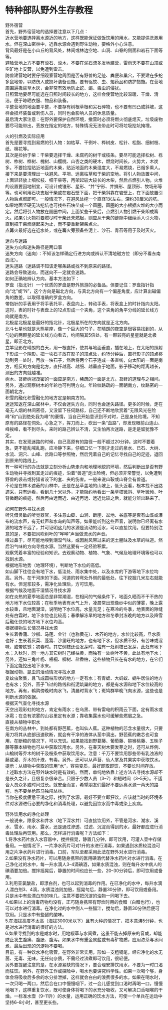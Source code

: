 # 特种部队野外生存教程  

野外宿营  
首先，野外宿营地的选择要注意以下几点：  
近水营地要选择离水源近的地方，这样既能保证做饭饮用的用水，又能提供洗漱用水。但在深山密林中，近靠水源会遇到野生动物，要格外小心注意。  
背风最好是在小山丘的背风处，林间或林边空地、山洞、山脊的侧面和岩石下面等等。  
避险营地上方不要有滚石、滚木，不要在泥石流多发地建营，雷雨天不要在山顶或空旷地上安营，以免遭到雷击。  
防兽建营地时要仔细观察营地周围是否有野兽的足迹、粪便和巢穴，不要建在多蛇多鼠地带，以防伤人或损坏装备设施。要有驱蚊、虫、蝎药品和防护措施。在营地周围遍撒些草木灰，会非常有效地防止蛇、蝎、毒虫的侵扰。  
日照营地要尽可能选在日照时间较长的地方，这样会使营地比较温暖、干燥、清洁。便于晾晒衣服、物品和装备。  
平整营地的地面要平整，不要存有树根草根和尖石碎物，也不要有凹凸或斜坡，这样会损坏装备或刺伤人员，同时也会影响人员的休息质量。  
最后清大家注意：在野外要保护自然环境，撤营时必须将燃火彻底熄灭。垃圾废物要尽可能带出，丢放在指定的地方，特殊情况无法带走时可将垃圾挖坑掩埋。  

火的引燃及实际应用  
首先是要寻找到易燃的引人物：如枯草、干例叶、桦树皮、松针、松脂、细树枝、纸、棉花等。  
其次是捡抬于柴：干柴要选择干燥、未腐朽的树干或枝条。要尽可能选择松树、栎树、柞树、桦树、槐树、山樱桃、山杏之类的硬木，燃烧时间长，火势大，木炭多。不要捡拾贴近地面的木柴，贴近地面的木柴湿度大，不易燃烧，已烟多熏人。  
接下来是要清理出一块避风、平坦、远离枯草和于柴的空地。将引人物放置中间，上面轻轻放上细松枝、细干柴等，再架起较大较长的木柴，然后点燃引人物。火堆的设置要因地制宜，可设计成锥形、星形、“并”宁形、并排形、屋顶形、牧场形等等。也可利用石块支起干柴或在宕石壁下面，把干柴斜靠在岩壁上，在下面放置引人物后点燃即可。一般情况下，在避风处挖一个直径1米左右，深约30厘米的坑。如果地面坚硬无法挖坑也可找些石块垒成一个圆圈，圆圈的大小根据火堆的大小而定。然后将引人物放在圆圈中间，上面架些干柴后，点燃引人物引燃干柴即成篝火。如果引火物将要燃尽时干柴还未燃起，则应从干柴的缝隙中继续添人引火物，直到把干柴燃烧起来为止，而不要重新架柴点火。  
点篝火最好选在近水处，或在篝火旁预备些泥上、沙石、青苔等用于及时灭火。  

迷向与迷路  
迷失方向和迷失路径是两口事  
迷失方向（迷向）：不知该怎样确定行进方向或辨认不清地磁方位（即分不看东南西北）。  
迷失道路（迷路调不知该走哪条路或找不到原来的路径。  
迷路会导致迷向，而迷向不一定就会迷路。  
如何正确地辨认方向，基本方法如下：  
罗盘（指北针）一个优质的罗盘是野外旅游的必备品。但要记住：罗盘指针指向“北”或“N”，这个方向是磁北方向，与真北方向有一个偏差角度，应计算出磁偏角的数差，以取得准确的罗盒方向。  
带指针的手表用于将手表托平，表盘向上，转动手表，将表盒上的时针指向太阳。这时，表的时针与表盘上的12点形成一个夹角，这个夹角的角平分线的延长线方向就是南方。  
北极星北极星是最好的指北针，北极星所在的方向就是正北方向。  
北斗七星也就是大熊星座，像一个巨大的勺子，在晴朗的夜空是很容易找到的，从勺边的两颗星的延长线方向看去，约间隔其5倍处，有一颗较亮的星星就是北极星，即正北方。  
立竿见影在晴朗的白天，用一根直扦，使其与地面垂直，插在地上，在太阳的照射下形成一个阴影。把一块石子放在影子的顶点处，约15分钟后，直杆影子的顶点移动到另一处时，再放一块石子，然后将两个石子连成一条直线，向太阳的一面是南方，相反的方向是北方，直扦越高、越细、越垂直于地面，影子移动的距离越长，测出的方向就越准。  
树木、苔藓树冠茂密的一面应是南方，稀疏的一面是北方。苔藓的道理与之相间。另外，通过观察树木的年轮也可判明方向。年轮纹路疏的一面朝南方，纹路密的一面朝北方。  
积雪的融化积雪融化的地方定是朝南方的。  
迷途知返在深山密林中，不仅会迷失方向，同时也会迷失路径。更多的时候，走在毫无人烟的林间密径，又没留下任伺路标，自己还不断地欣赏着“无限风光在险峰”和“山到绝处我为峰”的豪情，当自己开始意识到不对时，己是身处险境，不知原有的路径在伺处。心急之下，挥刀而上，砍出一条“血路”，却发现眼前山连山、峰挨峰，看不到尽头，来时的路己辨认不清，又生怕再次迷路，是走是留犹豫不定。  
其实，在发现迷路的时候，自己高原有的路径一般不超过20分钟。这时不要着急，更不能乱喊乱跑，应冷静下来，仔细口忆一下刚才走过的泉水、已石、大树、水流、洞穴、山峰、岔路口等参照物，然后凭着自己的记忆寻找自己的足迹，退回到原来的路线上。  
有一种可行的办法就是立刻分析山势走向和地理地貌的环境，然后判断出是否有野生动物并寻找到其走过的痕迹，沿着“兽道”走出险境，但必须非常警觉，以免遭到野兽的袭击或狩猎者设下的套、夹的伤害。一般来说山鞍或山脊会有兽道。  
不论是在林木遮蔽的山林中，还是在丛草盖地的山坡上，低头近看，根本找不出路迹采，只有远看，看到几十米以外，才能隐约地看出一条草枝微斜、草叶微倾、叶背微翻的痕迹，然后再由远而近、由近再远、远近比较之后，就能分辨出路来了。  

如何在野外寻找水源  
听凭借灵敏的听觉器官，多注意山脚、山涧、断崖、盆地、谷底等是否有山溪或瀑布的流水声，有无蛙声和水鸟的叫声等。如果能听到这些声音，说明你已经离有水源的地方不远了，并可证明这几的水源是流动的活水，可以直接饮用。但要特别注意的是，不要把风吹树叶的“哗哗”声当做流水的声音。  
嗅过鼻于，尽可能地嗅到潮湿气味，或因刮风带过来的泥土腥昧及水草的味道。然后沿气味的方向寻找水源。当然这要有一定经验积累。  
观察凭着丰富的经验和知识。去观察动物、植物、气象、气候及地理环境等也可以找到水源。  
根据地形地势（地理环境），判断地下水位的高低。  
如山脚下往往会有地下水，低洼处、雨水集中处，以及水库的下游等地下水位均高。另外，在干河床的下面。河道的转弯处外侧的最低处，往下挖掘几米左右就能有水。但泥浆较多，需净化处理后，方可饮用。  
根据气候及地面干湿情况寻找水源  
如在炎热的夏季地面总是非常潮湿，在相问的气候条件下，地面久晒而不干不热的地方地下水位较高；在秋季地表有水气上升，凌晨常出现像纱中似的薄雾，晚上露水较重，且地面潮湿，说明地下水位高，水量充足；在寒冷的冬季，地表面的隙缝处有白霜时，地下水位也比较高；春季解冻早的地方和冬季封冻晚的地方以及降雪后融化快的地方地下水位均高。  
根据植物生长情况寻找水源  
生长着香蒲、沙柳、马莲、金针（也称黄花）、木芥的地方，水位比较高，旦水质也好；生长着灰菜、蓬篙、沙里旺的地方，也有地下水，但水质不好，有苦味或涩味，或带铁锈；初春时。其它例枝还设发芽时，独有一处树枝已发芽，此处有地下水；入秋时，同一地方其它树时己经枯黄，而独有一处树叶不黄，此处有地下水；另外，还如三角叶杨、梧桐、柳树、盐香柏，这些植物只长在有水的地方，在它们下面定能挖出地下水来。  
根据动物、昆虫的活动情况寻找水源  
夏蚊虫聚集，且飞成圆柱形状的地方一定有水；有青蛙、大蚂蚁、蜗牛居住的地方也有水；另外，燕子飞过的路线和衔泥筑巢的地方，都是有水源和地下水位较高的地方。再有，鹌鹑傍晚时向水飞，清晨时背水飞；斑鸠群早晚飞向水源，这些也是判断水源的依据。  
根据天气查化寻找水源  
天空出现彩虹的地方，肯定有雨水；在乌黑、带有雷电的积雨云下面，定有雨水或冰雹；在总有浓雾的山谷里定有水源；靠收集露水也可缓解些燃眉之急。  
直接从植物中职水  
在南方的丛林中，到处都有野芭蕉，也叫仙人蕉。这种植物的芯含水量很大，只要用刀将其从底部迅速砍断，就会有干净的液体从茎中滴出，野芭蕉的嫩芯也可食用，在断粮的情况下，可以充饥。如果能找到野葛藤、葡萄藤、猕猴桃藤、五昧子藤等藤本植物也可从中获取饮用水。另外，在春天树木要发芽之时，还可从烨例、山榆树等乔木的树干及枝条中获取饮用水。注意：千万不要饮用那些带有乳浊液的藤或灌、乔木的汁液，有毒。另外，还可以从芦苔、仙人掌及其果实中获取饮水。  
提示：从植物中获取的饮用“水”，容易变质，最好即取即饮，不要长时间存放。  
上述取水方法在野外缺水时是有效的。然而，单纯地依靠上述方法去寻找水源却不是长久之计，且很复杂很辛苦。只限于少数人员（3–7）和短时间（3–5天）。不适合人员众多或时间过长。就安全而言，希望朋友们最好不要远离水源一两天的路程，也不要单枪匹马独闯丛林。  
当你在极度疲惫干渴之际，找到了水源，最好不要立即狂饮，应该就当时的环境条件对水源进行必要的净化和消毒处理，以避免因饮水而中毒或染上疾病。  

野外饮用水的净化处理  
一般说来，除泉水和井水（地下深水井）可直接饮用外，不管是河水、湖水、溪水、雪水、雨水、露水，还是通过渗透、过滤、沉淀而得到的水，最好都应进行消毒处理后再饮用。那么，怎样进行消毒呢？方法如下：  
1.将净水药片放入水容器中，搅拌摇晃，静置几分钟，即可饮用，可灌人壶中存储备用。一般情况下，一片净水药片可对1升的水进行消毒，如果遇到水质较混浊可用之片净水药片进行消毒。口前，军队至都采用此法在野外对水进行消毒。  
2.如果没有净水药片，可以用随身携带的医用碘酒代替净水药片对水进行消毒。在己净化过的水中，每一升水滴人3–4滴碘酒，如果水质混浊，则在每升水中病人的碘酒要加倍。搅拌摇晃后，静置的时间也应长一些，20–30分钟后，即可饮用或备用。  
3.利用亚氯酸盐，即漂白剂，也可以起到消毒的作用。在已净化的水中，每升水滴人漂白剂3、4滴，水质混浊则加倍，摇晃匀后，静置30分钟，即可饮用或备用。只是水中有些漂白剂的味几，注意不要把沉淀的浊物一同喝下去。  
4.如果以上的消毒药物均没有，正巧随身携带有野炊时用的食醋（白醋也行），也可以对水进行消毒。在净化过的水中倒人一些醋汁，搅匀后，静置30分钟后便可饮用。只是水中有些醋的酸味。  
5.在海拔高度不太高（海拔3000米以下）且有火种的情况丁，把本意沸5分钟，也是对水进行消毒的很好的方法。  
6.如果寻找到的水是咸水时，用地椒草与水间煮，这虽不能去掉原来的音咸，却能防止发生腹痛、腹胀、腹泻。如果水中有重金属盐或有毒矿物质，应用浓茶与水间煮，最后出现的沉淀物不要喝。  
目前，有一种饮水净化吸管，在野外非常实用，形如一支粗钢笔，经它净化的水无茵、无毒、无味，无任何杂质，不需经过沸煮即可饮用，很轻便。  
另外要提醒注意的是，在水源紧缺的情况下，要合理安排饮用水，不要为一时口渴而狂饮。另外，在野外工作或探险中，喝水也要讲究科学性。如果一次喝个够，身体会将吸收后多余的水分排泄掉，这样就会白白的浪费很多的水。如果在喝水时，一次只喝一两口，然后合在口中慢慢咽下，过一会儿感觉到口渴时再喝一口，慢慢地咽下，这样重复饮水，既可使身体将喝下的水充分吸收，又可解决口舌咽喉的干燥。一标准水壶（9–11升）的水量，运用正确的饮水方法，可使一个单兵在运动中坚持6–8小时，甚至更长些。  

<!-- Last processed: 2025-07-22 03:44:30 -->
